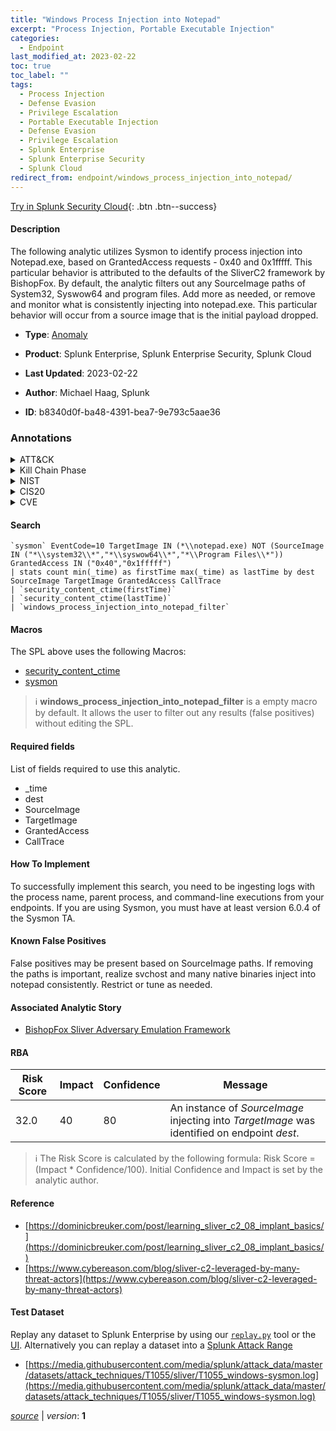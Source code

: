 ```yaml
---
title: "Windows Process Injection into Notepad"
excerpt: "Process Injection, Portable Executable Injection"
categories:
  - Endpoint
last_modified_at: 2023-02-22
toc: true
toc_label: ""
tags:
  - Process Injection
  - Defense Evasion
  - Privilege Escalation
  - Portable Executable Injection
  - Defense Evasion
  - Privilege Escalation
  - Splunk Enterprise
  - Splunk Enterprise Security
  - Splunk Cloud
redirect_from: endpoint/windows_process_injection_into_notepad/
---
```




[Try in Splunk Security Cloud](https://www.splunk.com/en_us/cyber-security.html){: .btn .btn--success}

#### Description

The following analytic utilizes Sysmon to identify process injection into Notepad.exe, based on GrantedAccess requests - 0x40 and 0x1fffff. This particular behavior is attributed to the defaults of the SliverC2 framework by BishopFox. By default, the analytic filters out any SourceImage paths of System32, Syswow64 and program files. Add more as needed, or remove and monitor what is consistently injecting into notepad.exe. This particular behavior will occur from a source image that is the initial payload dropped.

- **Type**: [Anomaly](https://github.com/splunk/security_content/wiki/Detection-Analytic-Types)
- **Product**: Splunk Enterprise, Splunk Enterprise Security, Splunk Cloud

- **Last Updated**: 2023-02-22
- **Author**: Michael Haag, Splunk
- **ID**: b8340d0f-ba48-4391-bea7-9e793c5aae36

### Annotations
<details>
  <summary>ATT&CK</summary>

<div markdown="1">

#### [ATT&CK](https://attack.mitre.org/)

| ID          | Technique   | Tactic         |
| ----------- | ----------- |--------------- |
| [T1055](https://attack.mitre.org/techniques/T1055/) | Process Injection | Defense Evasion, Privilege Escalation |

| [T1055.002](https://attack.mitre.org/techniques/T1055/002/) | Portable Executable Injection | Defense Evasion, Privilege Escalation |

</div>
</details>


<details>
  <summary>Kill Chain Phase</summary>

<div markdown="1">

* Exploitation


</div>
</details>


<details>
  <summary>NIST</summary>

<div markdown="1">

* DE.CM



</div>
</details>

<details>
  <summary>CIS20</summary>

<div markdown="1">

* CIS 3
* CIS 5
* CIS 16



</div>
</details>

<details>
  <summary>CVE</summary>

<div markdown="1">


</div>
</details>


#### Search

```
`sysmon` EventCode=10 TargetImage IN (*\\notepad.exe) NOT (SourceImage IN ("*\\system32\\*","*\\syswow64\\*","*\\Program Files\\*")) GrantedAccess IN ("0x40","0x1fffff") 
| stats count min(_time) as firstTime max(_time) as lastTime by dest SourceImage TargetImage GrantedAccess CallTrace 
| `security_content_ctime(firstTime)` 
| `security_content_ctime(lastTime)` 
| `windows_process_injection_into_notepad_filter`
```

#### Macros
The SPL above uses the following Macros:
* [security_content_ctime](https://github.com/splunk/security_content/blob/develop/macros/security_content_ctime.yml)
* [sysmon](https://github.com/splunk/security_content/blob/develop/macros/sysmon.yml)

> :information_source:
> **windows_process_injection_into_notepad_filter** is a empty macro by default. It allows the user to filter out any results (false positives) without editing the SPL.



#### Required fields
List of fields required to use this analytic.
* _time
* dest
* SourceImage
* TargetImage
* GrantedAccess
* CallTrace



#### How To Implement
To successfully implement this search, you need to be ingesting logs with the process name, parent process, and command-line executions from your endpoints. If you are using Sysmon, you must have at least version 6.0.4 of the Sysmon TA.
#### Known False Positives
False positives may be present based on SourceImage paths. If removing the paths is important, realize svchost and many native binaries inject into notepad consistently. Restrict or tune as needed.

#### Associated Analytic Story
* [BishopFox Sliver Adversary Emulation Framework](/stories/bishopfox_sliver_adversary_emulation_framework)




#### RBA

| Risk Score  | Impact      | Confidence   | Message      |
| ----------- | ----------- |--------------|--------------|
| 32.0 | 40 | 80 | An instance of $SourceImage$ injecting into $TargetImage$ was identified on endpoint $dest$. |


> :information_source:
> The Risk Score is calculated by the following formula: Risk Score = (Impact * Confidence/100). Initial Confidence and Impact is set by the analytic author.


#### Reference

* [https://dominicbreuker.com/post/learning_sliver_c2_08_implant_basics/](https://dominicbreuker.com/post/learning_sliver_c2_08_implant_basics/)
* [https://www.cybereason.com/blog/sliver-c2-leveraged-by-many-threat-actors](https://www.cybereason.com/blog/sliver-c2-leveraged-by-many-threat-actors)



#### Test Dataset
Replay any dataset to Splunk Enterprise by using our [`replay.py`](https://github.com/splunk/attack_data#using-replaypy) tool or the [UI](https://github.com/splunk/attack_data#using-ui).
Alternatively you can replay a dataset into a [Splunk Attack Range](https://github.com/splunk/attack_range#replay-dumps-into-attack-range-splunk-server)

* [https://media.githubusercontent.com/media/splunk/attack_data/master/datasets/attack_techniques/T1055/sliver/T1055_windows-sysmon.log](https://media.githubusercontent.com/media/splunk/attack_data/master/datasets/attack_techniques/T1055/sliver/T1055_windows-sysmon.log)



[*source*](https://github.com/splunk/security_content/tree/develop/detections/endpoint/windows_process_injection_into_notepad.yml) \| *version*: **1**